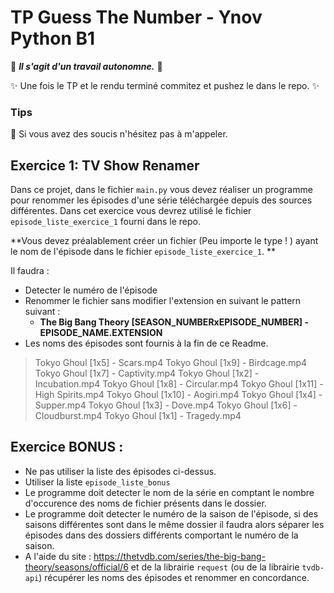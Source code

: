 # TP Guess The Number - Ynov Python B1

:see_no_evil: _**Il s'agit d'un travail autonomne.**_ :speak_no_evil:

:sparkles: Une fois le TP et le rendu terminé commitez et pushez le dans le repo. :sparkles:
  
### Tips   

:raising_hand: Si vous avez des soucis n'hésitez pas à m'appeler. 
 
 ## Exercice 1: TV Show Renamer
 
Dans ce projet, dans le fichier `main.py` vous devez réaliser un programme pour renommer les épisodes d'une série téléchargée depuis des sources différentes.
Dans cet exercice vous devrez utilisé le fichier `episode_liste_exercice_1` fourni dans le repo.

**Vous devez préalablement créer un fichier (Peu importe le type ! ) ayant le nom de l'épisode dans le fichier `episode_liste_exercice_1`. **
 
 Il faudra : 
- Detecter le numéro de l'épisode
- Renommer le fichier sans modifier l'extension en suivant le pattern suivant : 
  - **The Big Bang Theory [SEASON_NUMBERxEPISODE_NUMBER] - EPISODE_NAME.EXTENSION** 
- Les noms des épisodes sont fournis à la fin de ce Readme.


>Tokyo Ghoul [1x5] - Scars.mp4
>Tokyo Ghoul [1x9] - Birdcage.mp4
>Tokyo Ghoul [1x7] - Captivity.mp4
>Tokyo Ghoul [1x2] - Incubation.mp4
>Tokyo Ghoul [1x8] - Circular.mp4
>Tokyo Ghoul [1x11] - High Spirits.mp4
>Tokyo Ghoul [1x10] - Aogiri.mp4
>Tokyo Ghoul [1x4] - Supper.mp4
>Tokyo Ghoul [1x3] - Dove.mp4
>Tokyo Ghoul [1x6] - Cloudburst.mp4
>Tokyo Ghoul [1x1] - Tragedy.mp4


## Exercice BONUS : 

- Ne pas utiliser la liste des épisodes ci-dessus.
- Utiliser la liste `episode_liste_bonus`
- Le programme doit detecter le nom de la série en comptant le nombre d'occurence des noms de fichier présents dans le dossier.
- Le programme doit detecter le numéro de la saison de l'épisode, si des saisons différentes sont dans le même dossier il faudra alors séparer les épisodes dans des dossiers différents comportant le numéro de la saison.
- A l'aide du site : https://thetvdb.com/series/the-big-bang-theory/seasons/official/6 et de la librairie `request` (ou de la librairie `tvdb-api`) récupérer les noms des épisodes et renommer en concordance.




